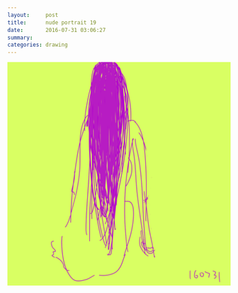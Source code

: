 ```yaml
---
layout:     post
title:      nude portrait 19
date:       2016-07-31 03:06:27
summary:    
categories: drawing
---
```

![nude portrait 19](/images/diary/nude-portrait-19.png "Athena")
